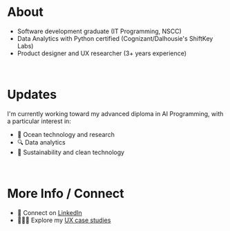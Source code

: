 # About
- Software development graduate (IT Programming, NSCC)
- Data Analytics with Python certified (Cognizant/Dalhousie's ShiftKey Labs)
- Product designer and UX researcher (3+ years experience)

<br />

# Updates
I'm currently working toward my advanced diploma in AI Programming, with a particular interest in:
- 🌊 Ocean technology and research
- 🔍 Data analytics
- 🌱 Sustainability and clean technology

<br />

# More Info / Connect
- 🤝 Connect on [LinkedIn](https://www.linkedin.com/in/r-scoville/)
- 👩🏻‍💻 Explore my [UX case studies](https://rosescoville.com)
